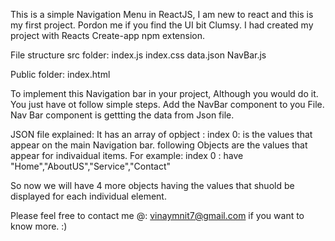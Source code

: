 This is a simple Navigation Menu in ReactJS, I am new to react and this is my first project. Pordon me if you find the UI bit Clumsy. I had created my project with Reacts Create-app npm extension.

File structure src folder: index.js index.css data.json NavBar.js

Public folder: index.html

To implement this Navigation bar in your project, Although you would do it. You just have ot follow simple steps. 
Add the NavBar component to you File. Nav Bar component is gettting the data from Json file.

JSON file explained: It has an array of opbject : index 0: is the values that appear on the main Navigation bar. 
following Objects are the values that appear for indivaidual items.
For example: index 0 : have "Home","AboutUS","Service","Contact"

So now we will have 4 more objects having the values that shuold be displayed for each individual element.

Please feel free to contact me @: vinaymnit7@gmail.com if you want to know more. :)
